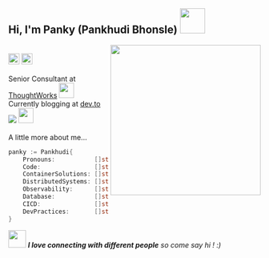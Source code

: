 <h2> Hi, I'm Panky (Pankhudi Bhonsle) <img src="https://media.giphy.com/media/mGcNjsfWAjY5AEZNw6/giphy.gif" width="50"></h2>
<img align='right' src="https://media.giphy.com/media/dWxO36Jzd6bTSt5dIY/giphy.gif" width="300"></br>

<span>
  <img src="https://komarev.com/ghpvc/?username=PankhudiB" alt="PankhudiB" height="22"/>
  <img src="https://img.shields.io/badge/-pankhudi-blue?style=flat-square&logo=Linkedin&logoColor=white&link=https://www.linkedin.com/in/pankhudi-bhonsle" alt="PankhudiB" height="22"/>  	
</span>
</br></br>

<span>
  Senior Consultant at <a href="https://www.thoughtworks.com">ThoughtWorks</a>
  <img src="https://media.giphy.com/media/WUlplcMpOCEmTGBtBW/giphy.gif" width="30">
</span></br>

<span>
	Currently blogging at <a href="https://dev.to/pankhudib">dev.to</a> <img src="https://img.shields.io/badge/-@pankhudib-grey?style=flat-square&logo=dev.to&logoColor=white&link=https://dev.to/pankhudib"/>
<img src="https://media.giphy.com/media/WUlplcMpOCEmTGBtBW/giphy.gif" width="30"> 		
</span>
</br></br>
<span> A little more about me...  </span>

```go
panky := Pankhudi{
	Pronouns:           []string{"she", "her"},
	Code:               []string{"Golang", "Java", "Python"},
	ContainerSolutions: []string{"Kubernetes", "Docker", "Helm", "Terraform", "Ansible", "PKS"},
	DistributedSystems: []string{"Redis", "ElasticSearch", "Kafka", "AWS (novice)", "Websockets"},
	Observability:      []string{"Jaeger", "Prometheus", "Grafana", "Kibana"},
	Database:           []string{"Postgres", "Oracle"},
	CICD:               []string{"GoCD", "Jenkins"},
	DevPractices:       []string{"Clean code", "TDD", "Multilayered testing", "OOP", "Refactoring", "Pair Programming", "Pipeline as Code"},
}
```
<span>
  <img src="https://media.giphy.com/media/LnQjpWaON8nhr21vNW/giphy.gif" width="35"> 
  <em><b>I love connecting with different people</b> so come say hi ! :)</em>
  </br>
</span>  
